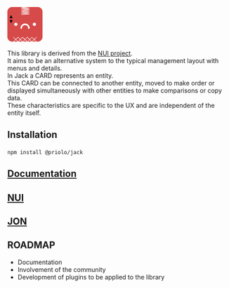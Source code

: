 ![logo](./res/logo.png)  

This library is derived from the [NUI project](https://natsnui.app/).  
It aims to be an alternative system to the typical management layout with menus and details.  
In Jack a CARD represents an entity.  
This CARD can be connected to another entity, moved to make order or displayed simultaneously with 
other entities to make comparisons or copy data.  
These characteristics are specific to the UX and are independent of the entity itself.

## Installation

`npm install @priolo/jack`

## [Documentation](https://priolo.github.io/jack-doc/)

## [NUI](https://natsnui.app/)

## [JON](https://github.com/priolo/JON)

## ROADMAP

- Documentation
- Involvement of the community
- Development of plugins to be applied to the library

